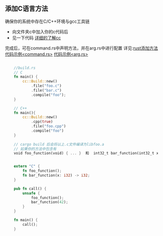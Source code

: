 ## 添加C语言方法

确保你的系统中存在C/C++环境与gcc工具链

- 向文件夹c中加入你的c代码后
- 见一下代码    [详细的了解cc](https://docs.rs/cc/1.0.92/cc/)


完成后，可在command.rs中声明方法，并在arg.rs中进行配置
详见:[rust添加方法](../commands/README.md)
[代码示例<command.rs>](../commands/command.rs)
[代码示例<arg.rs>](../commands/arg.rs)

```rust
    
    //build.rs
    // C
    fn main() {
        cc::Build::new()
            .file("foo.c")
            .file("bar.c")
            .compile("foo");
    }

    // C++
    fn main(){
        cc::Build::new()
            .cpp(true)
            .file("foo.cpp")
            .compile("foo")
    }
    
    // cargo build 后会将以上.c文件编译为libfoo.a
    // 如果你的方法中包含有
    void foo_function(void) { ... }  和  int32_t bar_function(int32_t x) { ... }


    extern "C" {
        fn foo_function();
        fn bar_function(x: i32) -> i32;
    }

    pub fn call() {
        unsafe {
            foo_function();
            bar_function(42);
        }
    }

    fn main() {
        call();
    }
```
